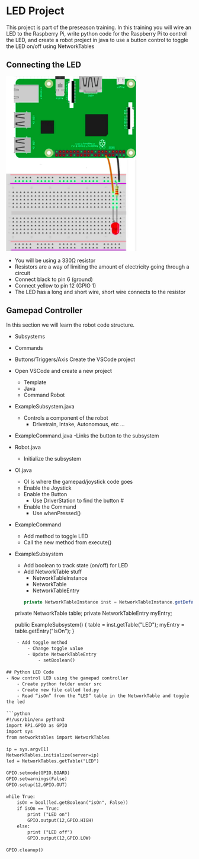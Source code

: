 # LED Project

This project is part of the preseason training.  In this training you will wire an LED to the Raspberry Pi, write python code for the Raspberry Pi to control the LED, and create a robot project in java to use a button control to toggle the LED on/off using NetworkTables

## Connecting the LED
![Raspberry Pi wiring diagram](images/rpi_led.png)
- You will be using a 330Ω resistor
- Resistors are a way of limiting the amount of electricity going through a circuit
- Connect black to pin 6 (ground)
- Connect yellow to pin 12 (GPIO 1)
- The LED has a long and short wire, short wire connects to the resistor

## Gamepad Controller
In this section we will learn the robot code structure.  
- Subsystems
- Commands
- Buttons/Triggers/Axis
Create the VSCode project
- Open VSCode and create a new project
    - Template
    - Java
    - Command Robot
- ExampleSubsystem.java
    - Controls a component of the robot
        - Drivetrain, Intake, Autonomous, etc ...
- ExampleCommand.java
    -Links the button to the subsystem
- Robot.java
    - Initialize the subsystem
- OI.java
    - OI is where the gamepad/joystick code goes
    - Enable the Joystick
    - Enable the Button	
        - Use DriverStation to find the button #
    - Enable the Command
        - Use whenPressed()
- ExampleCommand
    - Add method to toggle LED
    - Call the new method from execute()
- ExampleSubsystem
    - Add boolean to track state (on/off) for LED
    - Add NetworkTable stuff
        - NetworkTableInstance
        - NetworkTable
        - NetworkTableEntry
        ```java
        private NetworkTableInstance inst = NetworkTableInstance.getDefault();
  private NetworkTable table;
  private NetworkTableEntry myEntry;

  public ExampleSubsystem() {
    table = inst.getTable("LED");
    myEntry = table.getEntry("IsOn");
  }
```
    - Add toggle method
        - Change toggle value
        - Update NetworkTableEntry
            - setBoolean()

## Python LED Code
- Now control LED using the gamepad controller
    - Create python folder under src
    - Create new file called led.py
    - Read “isOn” from the “LED” table in the NetworkTable and toggle the led

```python
#!/usr/bin/env python3
import RPi.GPIO as GPIO
import sys
from networktables import NetworkTables

ip = sys.argv[1]
NetworkTables.initialize(server=ip)
led = NetworkTables.getTable("LED")

GPIO.setmode(GPIO.BOARD)
GPIO.setwarnings(False)
GPIO.setup(12,GPIO.OUT)

while True:
    isOn = bool(led.getBoolean("isOn", False))
    if isOn == True:
        print ("LED on")
        GPIO.output(12,GPIO.HIGH)
    else:
        print ("LED off")
        GPIO.output(12,GPIO.LOW)

GPIO.cleanup()  
```

